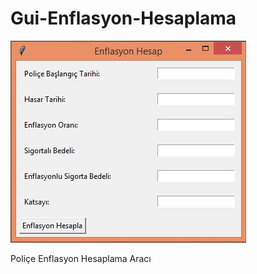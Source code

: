 # Gui-Enflasyon-Hesaplama
![alt text](https://github.com/evoloji/Gui-Enflasyon-Hesaplama/blob/master/Temp.JPG)

Poliçe Enflasyon Hesaplama Aracı
